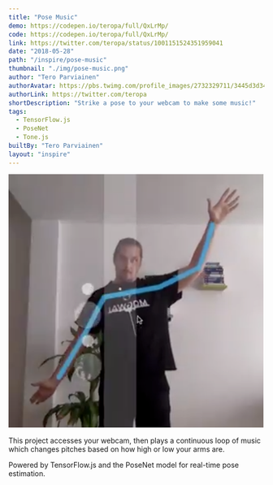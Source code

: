 ```yaml
---
title: "Pose Music"
demo: https://codepen.io/teropa/full/QxLrMp/
code: https://codepen.io/teropa/full/QxLrMp/
link: https://twitter.com/teropa/status/1001151524351959041
date: "2018-05-28"
path: "/inspire/pose-music"
thumbnail: "./img/pose-music.png"
author: "Tero Parviainen"
authorAvatar: https://pbs.twimg.com/profile_images/2732329711/3445d3d345ba841d248a9cdf0a18e687_400x400.jpeg
authorLink: https://twitter.com/teropa
shortDescription: "Strike a pose to your webcam to make some music!"
tags:
  - TensorFlow.js
  - PoseNet
  - Tone.js
builtBy: "Tero Parviainen"
layout: "inspire"
---
```


![Animation](./img/pose-music.png)

This project accesses your webcam, then plays a continuous loop of music which changes pitches based on how high or low your arms are.

Powered by TensorFlow.js and the PoseNet model for real-time pose estimation.
